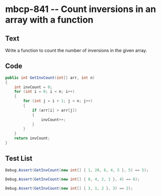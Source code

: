 # mbcp-841 -- Count inversions in an array with a function

## Text

Write a function to count the number of inversions in the given array.

## Code

```csharp
public int GetInvCount(int[] arr, int n) 
{
    int invCount = 0;
    for (int i = 0; i < n; i++) 
    {
        for (int j = i + 1; j < n; j++) 
        {
            if (arr[i] > arr[j]) 
            {
                invCount++;
            }
        }
    }
    return invCount;
}
```

## Test List

```csharp
Debug.Assert(GetInvCount(new int[] { 1, 20, 6, 4, 5 }, 5) == 5);
```

```csharp
Debug.Assert(GetInvCount(new int[] { 8, 4, 2, 1 }, 4) == 6);
```

```csharp
Debug.Assert(GetInvCount(new int[] { 3, 1, 2 }, 3) == 2);
```
